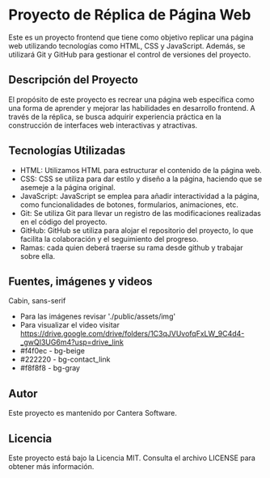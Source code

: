 # Proyecto de Réplica de Página Web
   Este es un proyecto frontend que tiene como objetivo replicar una página web utilizando tecnologías como HTML, CSS y JavaScript. Además, se utilizará Git y GitHub para gestionar el control de versiones del proyecto.

## Descripción del Proyecto
   El propósito de este proyecto es recrear una página web específica como una forma de aprender y mejorar las habilidades en desarrollo frontend. A través de la réplica, se busca adquirir experiencia práctica en la construcción de interfaces web interactivas y atractivas.

## Tecnologías Utilizadas
-   HTML: Utilizamos HTML para estructurar el contenido de la página web.
-   CSS: CSS se utiliza para dar estilo y diseño a la página, haciendo que se asemeje a la página original.
-   JavaScript: JavaScript se emplea para añadir interactividad a la página, como funcionalidades de botones, formularios, animaciones, etc.
-   Git: Se utiliza Git para llevar un registro de las modificaciones realizadas en el código del proyecto.
-   GitHub: GitHub se utiliza para alojar el repositorio del proyecto, lo que facilita la colaboración y el seguimiento del progreso.
-   Ramas: cada quien deberá traerse su rama desde github y trabajar sobre ella.

## Fuentes, imágenes y videos
Cabin, sans-serif
-  Para las imágenes revisar './public/assets/img'
-  Para visualizar el video visitar https://drive.google.com/drive/folders/1C3qJVUvofqFxLW_9C4d4-_gwQI3UG6m4?usp=drive_link
-  #f4f0ec - bg-beige
-  #222220 - bg-contact_link
-  #f8f8f8 - bg-gray
## Autor
Este proyecto es mantenido por Cantera Software.

## Licencia
Este proyecto está bajo la Licencia MIT. Consulta el archivo LICENSE para obtener más información.

